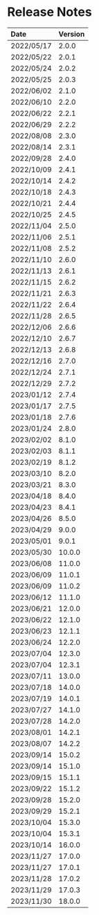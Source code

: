 # Release Notes

| Date        | Version   |
| :----       | :---------|
| 2022/05/17  | 2.0.0     |
| 2022/05/22  | 2.0.1     |
| 2022/05/24  | 2.0.2     |
| 2022/05/25  | 2.0.3     |
| 2022/06/02  | 2.1.0     |
| 2022/06/10  | 2.2.0     |
| 2022/06/22  | 2.2.1     |
| 2022/06/29  | 2.2.2     |
| 2022/08/08  | 2.3.0     |
| 2022/08/14  | 2.3.1     |
| 2022/09/28  | 2.4.0     |
| 2022/10/09  | 2.4.1     |
| 2022/10/14  | 2.4.2     |
| 2022/10/18  | 2.4.3     |
| 2022/10/21  | 2.4.4     |
| 2022/10/25  | 2.4.5     |
| 2022/11/04  | 2.5.0     |
| 2022/11/06  | 2.5.1     |
| 2022/11/08  | 2.5.2     |
| 2022/11/10  | 2.6.0     |
| 2022/11/13  | 2.6.1     |
| 2022/11/15  | 2.6.2     |
| 2022/11/21  | 2.6.3     |
| 2022/11/22  | 2.6.4     |
| 2022/11/28  | 2.6.5     |
| 2022/12/06  | 2.6.6     |
| 2022/12/10  | 2.6.7     |
| 2022/12/13  | 2.6.8     |
| 2022/12/16  | 2.7.0     |
| 2022/12/24  | 2.7.1     |
| 2022/12/29  | 2.7.2     |
| 2023/01/12  | 2.7.4     |
| 2023/01/17  | 2.7.5     |
| 2023/01/18  | 2.7.6     |
| 2023/01/24  | 2.8.0     |
| 2023/02/02  | 8.1.0     |
| 2023/02/03  | 8.1.1     |
| 2023/02/19  | 8.1.2     |
| 2023/03/10  | 8.2.0     |
| 2023/03/21  | 8.3.0     |
| 2023/04/18  | 8.4.0     |
| 2023/04/23  | 8.4.1     |
| 2023/04/26  | 8.5.0     |
| 2023/04/29  | 9.0.0     |
| 2023/05/01  | 9.0.1     |
| 2023/05/30  | 10.0.0    |
| 2023/06/08  | 11.0.0    |
| 2023/06/09  | 11.0.1    |
| 2023/06/09  | 11.0.2    |
| 2023/06/12  | 11.1.0    |
| 2023/06/21  | 12.0.0    |
| 2023/06/22  | 12.1.0    |
| 2023/06/23  | 12.1.1    |
| 2023/06/24  | 12.2.0    |
| 2023/07/04  | 12.3.0    |
| 2023/07/04  | 12.3.1    |
| 2023/07/11  | 13.0.0    |
| 2023/07/18  | 14.0.0    |
| 2023/07/19  | 14.0.1    |
| 2023/07/27  | 14.1.0    |
| 2023/07/28  | 14.2.0    |
| 2023/08/01  | 14.2.1    |
| 2023/08/07  | 14.2.2    |
| 2023/09/14  | 15.0.2    |
| 2023/09/14  | 15.1.0    |
| 2023/09/15  | 15.1.1    |
| 2023/09/22  | 15.1.2    |
| 2023/09/28  | 15.2.0    |
| 2023/09/29  | 15.2.1    |
| 2023/10/04  | 15.3.0    |
| 2023/10/04  | 15.3.1    |
| 2023/10/14  | 16.0.0    |
| 2023/11/27  | 17.0.0    |
| 2023/11/27  | 17.0.1    |
| 2023/11/28  | 17.0.2    |
| 2023/11/29 | 17.0.3 |
| 2023/11/30 | 18.0.0 |
